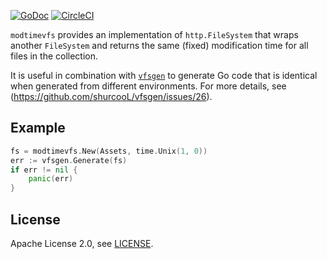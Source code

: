 [![GoDoc](https://godoc.org/github.com/simonpasquier/modtimevfs?status.svg)](https://godoc.org/github.com/simonpasquier/modtimevfs)
[![CircleCI](https://circleci.com/gh/simonpasquier/modtimevfs.svg?style=svg)](https://circleci.com/gh/simonpasquier/modtimevfs)

`modtimevfs` provides an implementation of `http.FileSystem` that wraps another `FileSystem` and returns the same (fixed) modification time for all files in the collection. 

It is useful in combination with [`vfsgen`](https://github.com/shurcooL/vfsgen) to generate Go code that is identical when generated from different environments. For more details, see (https://github.com/shurcooL/vfsgen/issues/26).

## Example

```go
fs = modtimevfs.New(Assets, time.Unix(1, 0))
err := vfsgen.Generate(fs)
if err != nil {
    panic(err)
}
```

## License

Apache License 2.0, see [LICENSE](https://github.com/simonpasquier/modtimevfs/blob/master/LICENSE).
